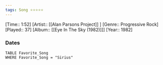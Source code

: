```yaml
---
tags: Song ⭐⭐⭐⭐⭐ 
---
```

[Time:: 1:52]
[Artist:: [[Alan Parsons Project]] ]
[Genre:: Progressive Rock]
[Played:: 37]
[Album:: [[Eye In The Sky (1982)]]]
[Year:: 1982]
### Dates
````dataview
TABLE Favorite_Song
WHERE Favorite_Song = "Sirius"
````